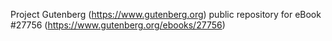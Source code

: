 Project Gutenberg (https://www.gutenberg.org) public repository for eBook #27756 (https://www.gutenberg.org/ebooks/27756)
